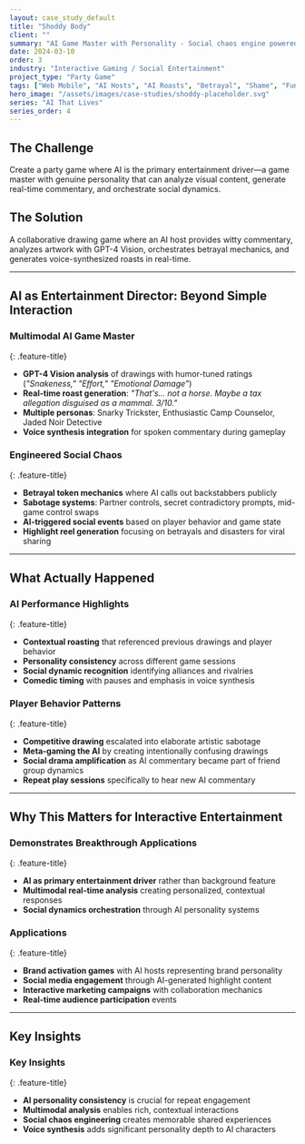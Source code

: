 ```yaml
---
layout: case_study_default
title: "Shoddy Body"
client: ""
summary: "AI Game Master with Personality - Social chaos engine powered by multimodal AI commentary"
date: 2024-03-10
order: 3
industry: "Interactive Gaming / Social Entertainment"
project_type: "Party Game"
tags: ["Web Mobile", "AI Hosts", "AI Roasts", "Betrayal", "Shame", "Fun"]
hero_image: "/assets/images/case-studies/shoddy-placeholder.svg"
series: "AI That Lives"
series_order: 4
---
```


## The Challenge

Create a party game where AI is the primary entertainment driver—a game master with genuine personality that can analyze visual content, generate real-time commentary, and orchestrate social dynamics.

## The Solution

A collaborative drawing game where an AI host provides witty commentary, analyzes artwork with GPT-4 Vision, orchestrates betrayal mechanics, and generates voice-synthesized roasts in real-time.

---

## AI as Entertainment Director: Beyond Simple Interaction

<div class="feature-section" markdown="1">

### Multimodal AI Game Master
{: .feature-title}

- **GPT-4 Vision analysis** of drawings with humor-tuned ratings (*"Snakeness," "Effort," "Emotional Damage"*)
- **Real-time roast generation**: *"That's… not a horse. Maybe a tax allegation disguised as a mammal. 3/10."*
- **Multiple personas**: Snarky Trickster, Enthusiastic Camp Counselor, Jaded Noir Detective
- **Voice synthesis integration** for spoken commentary during gameplay

</div>

<div class="feature-section" markdown="1">

### Engineered Social Chaos
{: .feature-title}

- **Betrayal token mechanics** where AI calls out backstabbers publicly
- **Sabotage systems**: Partner controls, secret contradictory prompts, mid-game control swaps
- **AI-triggered social events** based on player behavior and game state
- **Highlight reel generation** focusing on betrayals and disasters for viral sharing

</div>

---

## What Actually Happened

<div class="feature-section" markdown="1">

### AI Performance Highlights
{: .feature-title}

- **Contextual roasting** that referenced previous drawings and player behavior
- **Personality consistency** across different game sessions
- **Social dynamic recognition** identifying alliances and rivalries
- **Comedic timing** with pauses and emphasis in voice synthesis

</div>

<div class="feature-section" markdown="1">

### Player Behavior Patterns
{: .feature-title}

- **Competitive drawing** escalated into elaborate artistic sabotage
- **Meta-gaming the AI** by creating intentionally confusing drawings
- **Social drama amplification** as AI commentary became part of friend group dynamics
- **Repeat play sessions** specifically to hear new AI commentary

</div>

---

## Why This Matters for Interactive Entertainment

<div class="feature-section" markdown="1">

### Demonstrates Breakthrough Applications
{: .feature-title}

- **AI as primary entertainment driver** rather than background feature
- **Multimodal real-time analysis** creating personalized, contextual responses
- **Social dynamics orchestration** through AI personality systems

</div>

<div class="feature-section" markdown="1">

### Applications
{: .feature-title}

- **Brand activation games** with AI hosts representing brand personality
- **Social media engagement** through AI-generated highlight content
- **Interactive marketing campaigns** with collaboration mechanics
- **Real-time audience participation** events

</div>

---

## Key Insights

<div class="feature-section" markdown="1">

### Key Insights
{: .feature-title}

- **AI personality consistency** is crucial for repeat engagement
- **Multimodal analysis** enables rich, contextual interactions
- **Social chaos engineering** creates memorable shared experiences
- **Voice synthesis** adds significant personality depth to AI characters

</div>